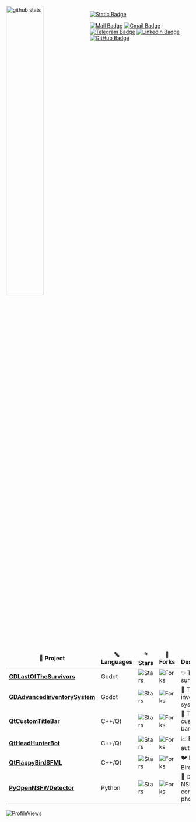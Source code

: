<span>
<img src="https://github-readme-stats.vercel.app/api?username=imitatehappiness&show_icons=true&hide=contribs,prs,issues&rank_icon=github" alt="github stats" width="45%" align="left"/>
</span>

[![Static Badge](https://img.shields.io/badge/-ㅤㅤㅤㅤㅤㅤㅤㅤㅤㅤㅤㅤㅤㅤContactㅤㅤㅤㅤㅤㅤㅤㅤㅤㅤㅤㅤㅤㅤㅤㅤ-c14438?&color=white&link=mailto:email@imitatehappiness)](mailto:email@imitatehappiness)
<br>

[![Mail Badge](https://img.shields.io/badge/-imitatehappiness@mail.ru-c14438?style=social&logo=Mail.ru&logoColor=red&link=mailto:email@imitatehappiness)](mailto:email@imitatehappiness)
[![Gmail Badge](https://img.shields.io/badge/-imitatehappiness@gmail.com-c14438?style=social&logo=Gmail&logoColor=red&link=mailto:email@imitatehappiness)](mailto:email@imitatehappiness)
<br>
[![Telegram Badge](https://img.shields.io/badge/-Telegram-c14438?style=social&logo=Telegram&logoColor=blue&link=https://t.me/ashleymavericks)](https://t.me/imitatehappiness)
[![LinkedIn Badge](https://img.shields.io/badge/-LinkedIn-blue?style=social&logo=Linkedin&logoColor=blue&link=https://www.linkedin.com/in/ashleymavericks/)](https://www.linkedin.com/in/imitatehappiness/)
[![GitHub Badge](https://img.shields.io/badge/-GitHub-blue?style=social&logo=GitHub&logoColor=black&link=https://github.com/imitatehappiness)](https://github.com/imitatehappiness)

<br><br>
<table>
  <thead align="center">
    <tr border: none;>
      <td><b>📘 Project</b></td>
      <td><b>🔤 Languages</b></td>
      <td><b>⭐ Stars</b></td>
      <td><b>🤝 Forks</b></td>
      <td><b>📌 Descriptions</b></td>
    </tr>
  </thead>
  <tbody>
    <tr>
      <td><a href="https://github.com/imitatehappiness/GDLastOfTheSurvivors"><b>GDLastOfTheSurvivors</b></a></td>
      <td>Godot</td>
      <td><img alt="Stars" src="https://img.shields.io/github/stars/imitatehappiness/GDLastOfTheSurvivors?style=&color=blue&labelColor="/></td>
      <td><img alt="Forks" src="https://img.shields.io/github/forks/imitatehappiness/GDLastOfTheSurvivors?style=&color=blue&labelColor="/></td>
      <td>✨ Top-down survival</td>
    </tr>
    <tr>
      <td><a href="https://github.com/imitatehappiness/GDAdvancedInventorySystem"><b>GDAdvancedInventorySystem</b></a></td>
      <td>Godot</td>
      <td><img alt="Stars" src="https://img.shields.io/github/stars/imitatehappiness/GDAdvancedInventorySystem?style=&color=blue&labelColor="/></td>
      <td><img alt="Forks" src="https://img.shields.io/github/forks/imitatehappiness/GDAdvancedInventorySystem?style=&color=blue&labelColor="/></td>
      <td>🎒 Template inventory system</td>
    </tr>
    <tr>
      <td><a href="https://github.com/imitatehappiness/QtCustomTitleBar"><b>QtCustomTitleBar</b></a></td>
      <td>C++/Qt</td>
      <td><img alt="Stars" src="https://img.shields.io/github/stars/imitatehappiness/QtCustomTitleBar?style=&color=darkgreen&labelColor="/></td>
      <td><img alt="Forks" src="https://img.shields.io/github/forks/imitatehappiness/QtCustomTitleBar?style=&color=darkgreen&labelColor="/></td>
      <td>🔲 Template custom title bar </td>
    </tr>
    <tr>
      <td><a href="https://github.com/imitatehappiness/QtHeadHunterBot"><b>QtHeadHunterBot</b></a></td>
      <td>C++/Qt</td>
      <td><img alt="Stars" src="https://img.shields.io/github/stars/imitatehappiness/QtHeadHunterBot?style=&color=darkgreen&labelColor="/></td>
      <td><img alt="Forks" src="https://img.shields.io/github/forks/imitatehappiness/QtHeadHunterBot?style=&color=darkgreen&labelColor="/></td>
      <td>📈 Resume auto-update</td>
    </tr>
    <tr>
      <td><a href="https://github.com/imitatehappiness/QtFlappyBirdSFML"><b>QtFlappyBirdSFML</b></a></td>
      <td>C++/Qt</td>
      <td><img alt="Stars" src="https://img.shields.io/github/stars/imitatehappiness/QtFlappyBirdSFML?style=&color=darkgreen&labelColor="/></td>
      <td><img alt="Forks" src="https://img.shields.io/github/forks/imitatehappiness/QtFlappyBirdSFML?style=&color=darkgreen&labelColor="/></td>
      <td>🐦 Flappy Bird Clone</td>
    </tr>
    <tr>
      <td><a href="https://github.com/imitatehappiness/PyOpenNSFWDetector"><b>PyOpenNSFWDetector</b></a></td>
      <td>Python</td>
      <td><img alt="Stars" src="https://img.shields.io/github/stars/imitatehappiness/PyOpenNSFWDetector?style=&color=yellow&labelColor="/></td>
      <td><img alt="Forks" src="https://img.shields.io/github/forks/imitatehappiness/PyOpenNSFWDetector?style=&color=yellow&labelColor="/></td>
      <td>🔞 Detect NSFW content in photos</td>
    </tr>
  </tbody>
</table>

[![ProfileViews](https://komarev.com/ghpvc/?username=imitatehappiness&color=blue&style=flat)](https://komarev.com/ghpvc/?username=imitatehappiness)
